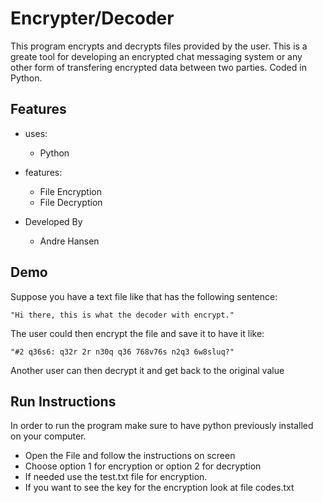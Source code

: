 # Encrypter/Decoder
This program encrypts and decrypts files provided by the user. This is a greate tool for developing an encrypted chat messaging system or any other form of transfering encrypted data between two parties. Coded in Python.

## Features

* uses:
  * Python
  
* features:
  * File Encryption
  * File Decryption
  
* Developed By
  * Andre Hansen
  
## Demo
Suppose you have a text file like that has the following sentence:
```
"Hi there, this is what the decoder with encrypt."
```
The user could then encrypt the file and save it to have it like:
```
"#2 q36s6: q32r 2r n30q q36 768v76s n2q3 6w8sluq?"
```
Another user can then decrypt it and get back to the original value

## Run Instructions
In order to run the program make sure to have python previously installed on your computer. 
 * Open the File and follow the instructions on screen
 * Choose option 1 for encryption or option 2 for decryption
 * If needed use the test.txt file for encryption.
 * If you want to see the key for the encryption look at file codes.txt
